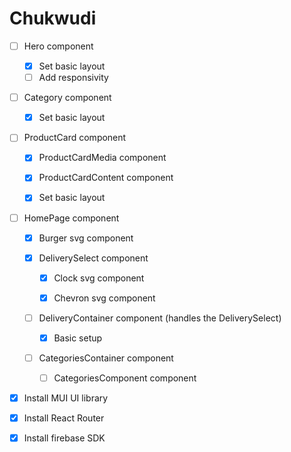 # Chukwudi

- [ ] Hero component

  - [x] Set basic layout
  - [ ] Add responsivity

- [ ] Category component

  - [x] Set basic layout

- [ ] ProductCard component

  - [x] ProductCardMedia component

  - [x] ProductCardContent component

  - [x] Set basic layout

- [ ] HomePage component

  - [x] Burger svg component
  
  - [x] DeliverySelect component

    - [x] Clock svg component

    - [x] Chevron svg component
  
  - [ ] DeliveryContainer component (handles the DeliverySelect)

    - [x] Basic setup

  - [ ] CategoriesContainer component

    - [ ] CategoriesComponent component

- [x] Install MUI UI library

- [x] Install React Router

- [x] Install firebase SDK
